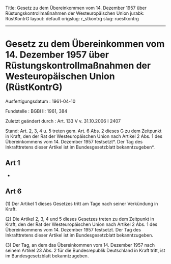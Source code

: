 Title: Gesetz zu dem Übereinkommen vom 14. Dezember 1957 über Rüstungskontrollmaßnahmen
  der Westeuropäischen Union
jurabk: RüstKontrG
layout: default
origslug: r_stkontrg
slug: ruestkontrg

---

# Gesetz zu dem Übereinkommen vom 14. Dezember 1957 über Rüstungskontrollmaßnahmen der Westeuropäischen Union (RüstKontrG)

Ausfertigungsdatum
:   1961-04-10

Fundstelle
:   BGBl II: 1961, 384

Zuletzt geändert durch
:   Art. 133 V v. 31.10.2006 I 2407

Stand: Art. 2, 3, 4 u. 5 treten gem. Art. 6 Abs. 2 dieses G zu dem Zeitpunkt in Kraft, den der Rat der Westeuropäischen Union nach Artikel 2 Abs. 1 des Übereinkommens vom 14. Dezember 1957 festsetzt\*. Der Tag des Inkrafttretens dieser Artikel ist im Bundesgesetzblatt bekanntzugeben\*.

## Art 1

-


## Art 6

(1) Der Artikel 1 dieses Gesetzes tritt am Tage nach seiner Verkündung
in Kraft.

(2) Die Artikel 2, 3, 4 und 5 dieses Gesetzes treten zu dem Zeitpunkt
in Kraft, den der Rat der Westeuropäischen Union nach Artikel 2 Abs. 1
des Übereinkommens vom 14. Dezember 1957 festsetzt. Der Tag des
Inkrafttretens dieser Artikel ist im Bundesgesetzblatt bekanntzugeben.

(3) Der Tag, an dem das Übereinkommen vom 14. Dezember 1957 nach
seinem Artikel 23 Abs. 2 für die Bundesrepublik Deutschland in Kraft
tritt, ist im Bundesgesetzblatt bekanntzugeben.

